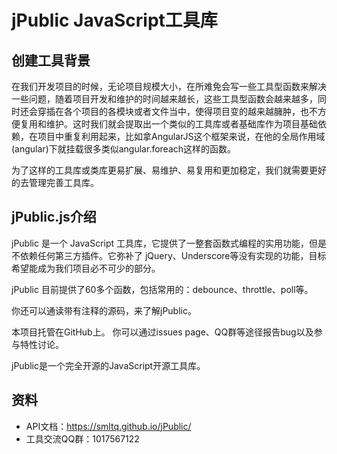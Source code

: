 # jPublic JavaScript工具库

## 创建工具背景

在我们开发项目的时候，无论项目规模大小，在所难免会写一些工具型函数来解决一些问题，随着项目开发和维护的时间越来越长，这些工具型函数会越来越多，同时还会穿插在各个项目的各模块或者文件当中，使得项目变的越来越臃肿，也不方便复用和维护。这时我们就会提取出一个类似的工具库或者基础库作为项目基础依赖，在项目中重复利用起来，比如拿AngularJS这个框架来说，在他的全局作用域(angular)下就挂载很多类似angular.foreach这样的函数。

为了这样的工具库或类库更易扩展、易维护、易复用和更加稳定，我们就需要更好的去管理完善工具库。

## jPublic.js介绍

jPublic 是一个 JavaScript 工具库，它提供了一整套函数式编程的实用功能，但是不依赖任何第三方插件。它弥补了 jQuery、Underscore等没有实现的功能，目标希望能成为我们项目必不可少的部分。

jPublic 目前提供了60多个函数，包括常用的：debounce、throttle、poll等。

你还可以通读带有注释的源码，来了解jPublic。

本项目托管在GitHub上。 你可以通过issues page、QQ群等途径报告bug以及参与特性讨论。

jPublic是一个完全开源的JavaScript开源工具库。

## 资料
- API文档：https://smltq.github.io/jPublic/
- 工具交流QQ群：1017567122